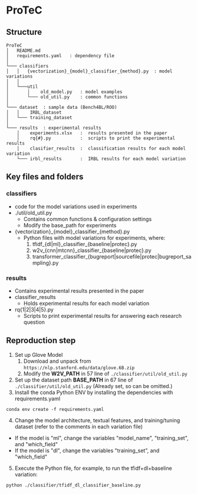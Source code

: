 # ProTeC

## Structure
```
ProTeC
│   README.md          
│   requirements.yaml   : dependency file
│
└─── classifiers
│   │   {vectorization}_{model}_classifier_{method}.py  : model variations
│   │
│   └───util
│       │    old_model.py   : model examples
│       └─── old_util.py    : common functions
│   
└─── dataset  : sample data (Bench4BL/ROO)
│   │    IRBL_dataset
│   └─── training_dataset
│
└─── results  : experimental results
    │    experiments.xlsx   :  results presented in the paper
    │    rq{#}.py           :  scripts to print the experimental results
    │    clasifier_results  :  classification results for each model variation
    └─── irbl_results       :  IRBL results for each model variation
```

## Key files and folders
### classifiers
* code for the model variations used in experiments
* ./util/old_util.py
    - Contains common functions & configuration settings
    - Modify the base_path for experiments
* {vectorization}_{model}_classifier\_{method}.py
    - Python files with model variations for experiments, where:
      1) tfidf_{dl|ml}_classifier\_{baseline|protec}.py
      2) w2v_{cnn|mtcnn}_classifier\_{baseline|protec}.py
      3) transformer_classifier_{bugreport|sourcefile|protec|bugreport_sampling}.py

### results
* Contains experimental results presented in the paper
* classifier_results
    - Holds experimental results for each model variation
* rq{1|2|3|4|5}.py
    - Scripts to print experimental results for answering each research question


## Reproduction step
1. Set up Glove Model
   1. Download and unpack from `https://nlp.stanford.edu/data/glove.6B.zip`
   2. Modify the **W2V_PATH** in 57 line of `./classifier/util/old_util.py`
2. Set up the dataset path **BASE_PATH** in 67 line of `./classifier/util/old_util.py` (Already set, so can be omitted.)
3. Install the conda Python ENV by installing the dependencies with requirements.yaml
```
conda env create -f requirements.yaml
```
4. Change the model architecture, textual features, and training/tuning dataset (refer to the comments in each variation file)
  - If the model is "ml", change the variables "model_name", "training_set", and "which_field"
  - If the model is "dl", change the variables "training_set", and "which_field"
5. Execute the Python file, for example, to run the tfidf+dl+baseline variation:
```
python ./classifier/tfidf_dl_classifier_baseline.py
```



